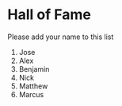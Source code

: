 # Hall of Fame
Please add your name to this list

1. Jose
2. Alex
3. Benjamin
4. Nick
5. Matthew
6. Marcus
